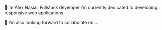 👋I’m Alex Nasiali
  Fullstack developer
I’m currently dedicated to developing responsive web applications


 💞️ I’m also looking forward to collaborate on ...

